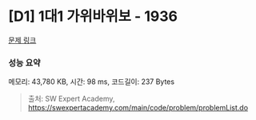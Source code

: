 # [D1] 1대1 가위바위보 - 1936 

[문제 링크](https://swexpertacademy.com/main/code/problem/problemDetail.do?contestProbId=AV5PjKXKALcDFAUq) 

### 성능 요약

메모리: 43,780 KB, 시간: 98 ms, 코드길이: 237 Bytes



> 출처: SW Expert Academy, https://swexpertacademy.com/main/code/problem/problemList.do